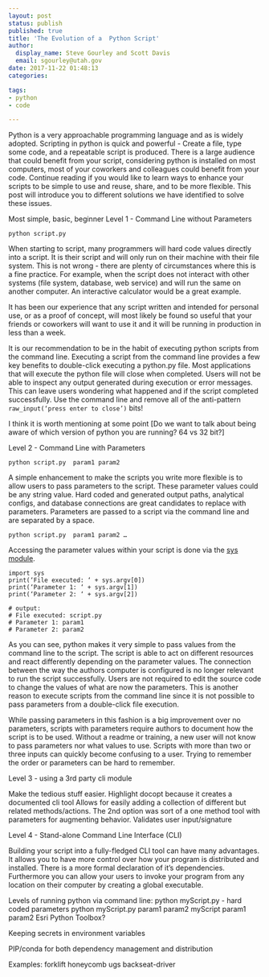 ```yaml
---
layout: post
status: publish
published: true
title: 'The Evolution of a  Python Script'
author:
  display_name: Steve Gourley and Scott Davis
  email: sgourley@utah.gov
date: 2017-11-22 01:48:13
categories:

tags:
- python
- code

---
```


Python is a very approachable programming language and as is widely adopted. Scripting in python is quick and powerful - Create a file, type some code, and a repeatable script is produced. There is a large audience that could benefit from your script, considering python is installed on most computers, most of your coworkers and colleagues could benefit from your code. Continue reading if you would like to learn ways to enhance your scripts to be simple to use and reuse, share, and to be more flexible. This post will introduce you to different solutions we have identified to solve these issues.

Most simple, basic, beginner
Level 1 - Command Line without Parameters

`python script.py`

When starting to script, many programmers will hard code values directly into a script. It is their script and will only run on their machine with their file system. This is not wrong - there are plenty of circumstances where this is a fine practice. For example, when the script does not interact with other systems (file system, database, web service) and will run the same on another computer. An interactive calculator would be a great example. 

It has been our experience that any script written and intended for personal use, or as a proof of concept, will most likely be found so useful that your friends or coworkers will want to use it and it will be running in production in less than a week. 

It is our recommendation to be in the habit of executing python scripts from the command line. Executing a script from the command line provides a few key benefits to double-click executing a python.py file. Most applications that will execute the python file will close when completed. Users will not be able to inspect any output generated during execution or error messages. This can leave users wondering what happened and if the script completed successfully. Use the command line and remove all of the anti-pattern `raw_input(‘press enter to close’)` bits!


I think it is worth mentioning at some point
[Do we want to talk about being aware of which version of python you are running? 64 vs 32 bit?]









Level 2 - Command Line with Parameters

`python script.py  param1 param2`

A simple enhancement to make the scripts you write more flexible is to allow users to pass parameters to the script. These parameter values could be any string value. Hard coded and generated output paths, analytical configs, and database connections are great candidates to replace with parameters. Parameters are passed to a script via the command line and are separated by a space.

`python script.py  param1 param2 …`

Accessing the parameter values within your script is done via the [sys module](https://docs.python.org/2/library/sys.html).

```
import sys
print(‘File executed: ‘ + sys.argv[0])
print(‘Parameter 1: ‘ + sys.argv[1])
print(‘Parameter 2: ‘ + sys.argv[2])

# output:
# File executed: script.py
# Parameter 1: param1
# Parameter 2: param2
```

As you can see, python makes it very simple to pass values from the command line to the script. The script is able to act on different resources and react differently depending on the parameter values. The connection between the way the authors computer is configured is no longer relevant to run the script successfully. Users are not required to edit the source code to change the values of what are now the parameters. This is another reason to execute scripts from the command line since it is not possible to pass parameters from a double-click file execution. 

While passing parameters in this fashion is a big improvement over no parameters, scripts with parameters require authors to document how the script is to be used. Without a readme or training, a new user will not know to pass parameters nor what values to use. Scripts with more than two or three inputs can quickly become confusing to a user. Trying to remember the order or parameters can be hard to remember.




Level 3 - using a 3rd party cli module 

Make the tedious stuff easier. Highlight docopt because 
it creates a documented cli tool
Allows for easily adding a collection of different but related methods/actions. The 2nd option was sort of a one method tool with parameters for augmenting behavior. 
Validates user input/signature


Level 4 - Stand-alone Command Line Interface (CLI)

Building your script into a fully-fledged CLI tool can have many advantages. It allows you to have more control over how your program is distributed and installed. There is a more formal declaration of it’s dependencies. Furthermore you can allow your users to invoke your program from any location on their computer by creating a global executable.

Levels of running python via command line:
python myScript.py - hard coded parameters
python myScript.py param1 param2
myScript param1 param2
Esri Python Toolbox?

Keeping secrets in environment variables


PIP/conda for both dependency management and distribution

Examples:
forklift
honeycomb
ugs
backseat-driver
